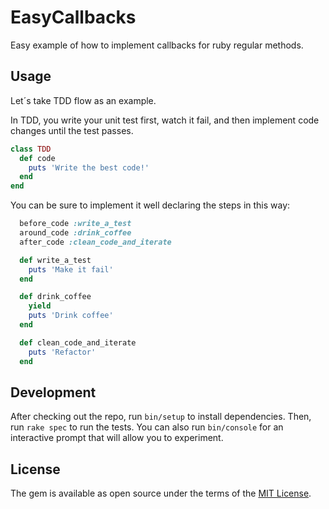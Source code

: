 # EasyCallbacks

Easy example of how to implement callbacks for ruby regular methods. 

## Usage

Let´s take TDD flow as an example.

In TDD, you write your unit test first, watch it fail, and then implement code changes until the test passes.

```ruby
class TDD
  def code
    puts 'Write the best code!'
  end
end
```
You can be sure to implement it well declaring the steps in this way:

```ruby
  before_code :write_a_test
  around_code :drink_coffee
  after_code :clean_code_and_iterate

  def write_a_test
    puts 'Make it fail'
  end

  def drink_coffee
    yield
    puts 'Drink coffee'
  end

  def clean_code_and_iterate
    puts 'Refactor'
  end
```

## Development

After checking out the repo, run `bin/setup` to install dependencies. Then, run `rake spec` to run the tests. You can also run `bin/console` for an interactive prompt that will allow you to experiment.

## License

The gem is available as open source under the terms of the [MIT License](https://opensource.org/licenses/MIT).
